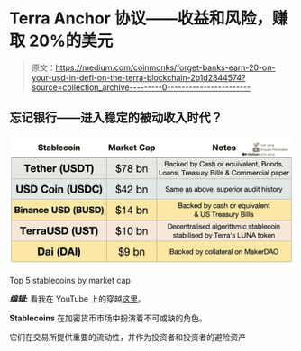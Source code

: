 # Terra Anchor 协议——收益和风险，赚取 20%的美元

> 原文：<https://medium.com/coinmonks/forget-banks-earn-20-on-your-usd-in-defi-on-the-terra-blockchain-2b1d2844574?source=collection_archive---------0----------------------->

## 忘记银行——进入稳定的被动收入时代？

![](img/6a51b9bad702b65be93c5094d4a314bb.png)

Top 5 stablecoins by market cap

***编辑:*** 看我在 YouTube 上的穿越[这里](https://www.youtube.com/watch?v=xaRrrzidQUI)。

**Stablecoins** 在加密货币市场中扮演着不可或缺的角色。

它们在交易所提供重要的流动性，并作为投资者和投资者的避险资产